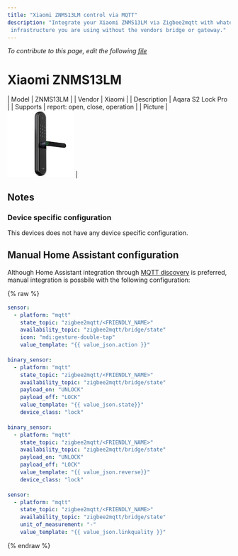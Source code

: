 ```yaml
---
title: "Xiaomi ZNMS13LM control via MQTT"
description: "Integrate your Xiaomi ZNMS13LM via Zigbee2mqtt with whatever smart home
 infrastructure you are using without the vendors bridge or gateway."
---
```


*To contribute to this page, edit the following
[file](https://github.com/Koenkk/zigbee2mqtt.io/blob/master/docs/devices/ZNMS13LM.md)*

# Xiaomi ZNMS13LM

| Model | ZNMS13LM  |
| Vendor  | Xiaomi  |
| Description | Aqara S2 Lock Pro |
| Supports | report: open, close, operation |
| Picture | ![Xiaomi ZNMS13LM](../images/devices/ZNMS13LM.jpg) |

## Notes


### Device specific configuration
This devices does not have any device specific configuration.


## Manual Home Assistant configuration
Although Home Assistant integration through [MQTT discovery](../integration/home_assistant) is preferred,
manual integration is possbile with the following configuration:


{% raw %}
```yaml
sensor:
  - platform: "mqtt"
    state_topic: "zigbee2mqtt/<FRIENDLY_NAME>"
    availability_topic: "zigbee2mqtt/bridge/state"
    icon: "mdi:gesture-double-tap"
    value_template: "{{ value_json.action }}"

binary_sensor:
  - platform: "mqtt"
    state_topic: "zigbee2mqtt/<FRIENDLY_NAME>"
    availability_topic: "zigbee2mqtt/bridge/state"
    payload_on: "UNLOCK"
    payload_off: "LOCK"
    value_template: "{{ value_json.state}}"
    device_class: "lock"

binary_sensor:
  - platform: "mqtt"
    state_topic: "zigbee2mqtt/<FRIENDLY_NAME>"
    availability_topic: "zigbee2mqtt/bridge/state"
    payload_on: "UNLOCK"
    payload_off: "LOCK"
    value_template: "{{ value_json.reverse}}"
    device_class: "lock"

sensor:
  - platform: "mqtt"
    state_topic: "zigbee2mqtt/<FRIENDLY_NAME>"
    availability_topic: "zigbee2mqtt/bridge/state"
    unit_of_measurement: "-"
    value_template: "{{ value_json.linkquality }}"
```
{% endraw %}


